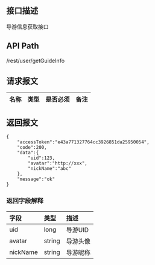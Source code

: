 ## 接口描述
导游信息获取接口

## API Path
/rest/user/getGuideInfo

## 请求报文
|名称|类型|是否必须|备注|
|:-|:-|:-|:-|

## 返回报文
	{
		"accessToken":"e43a771327764cc3926851da25950054",
		"code":200,
		"data":{
			"uid":123,
			"avatar":"http://xxx",
			"nickName":"abc"
		},
		"message":"ok"
	}

### 返回字段解释
|字段|类型|描述|
|:-|:-|:-|
|uid|long|导游UID|
|avatar|string|导游头像|
|nickName|string|导游昵称|

    
    
